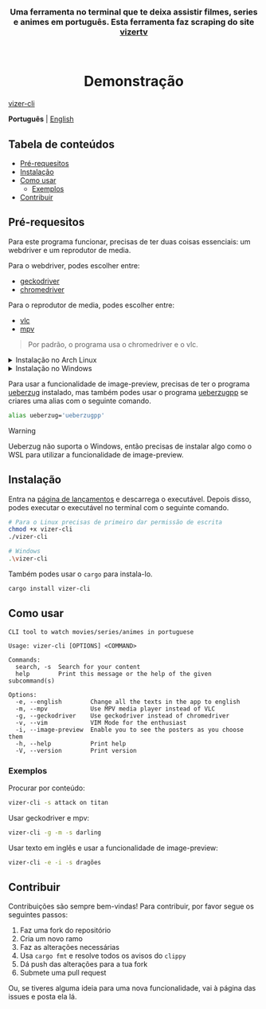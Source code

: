 <h3 align="center">
Uma ferramenta no terminal que te deixa assistir filmes, series e animes em português. Esta ferramenta faz scraping do site <a href="https://vizertv.in">vizertv</a>
</h3>
<br>

<h1 align="center">
 Demonstração
</h1>

[vizer-cli](https://github.com/user-attachments/assets/6ef85494-1937-4ee3-bc40-a3e656c6ec38)

<p>
    <b>Português</b> |
    <a href="https://github.com/anotherlusitano/vizer-cli/blob/main/README.md">English</a>
</p>

## Tabela de conteúdos

- [Pré-requesitos](#pré-requesitos)
- [Instalação](#instalação)
- [Como usar](#como-usar)
  - [Exemplos](#exemplos)
- [Contribuir](#contribuir)

## Pré-requesitos

Para este programa funcionar, precisas de ter duas coisas essenciais: um webdriver e um reprodutor de media.

Para o webdriver, podes escolher entre:

- [geckodriver](https://github.com/mozilla/geckodriver)
- [chromedriver](https://developer.chrome.com/docs/chromedriver)

Para o reprodutor de media, podes escolher entre:

- [vlc](https://www.videolan.org/vlc/)
- [mpv](https://mpv.io/)

> Por padrão, o programa usa o chromedriver e o vlc.

<details><summary>Instalação no Arch Linux</summary>
Aqui estão os comandos para instalar todos os pré-requesitos:

```sh
# Para instalar o padrão
yay -S chromedriver vlc
```

```sh
# Para instalar as alternativas
yay -S geckodriver mpv
```

Também podes instalar o pacote do Chromium em vez do pacote do chromedriver, porque as versões recentes do Chrmium trazem o chromedriver.

```sh
sudo pacman -S chromium
```

</details>

<details><summary>Instalação no Windows</summary>
Aqui os links para instalar os pré-requesitos:
<ul>
  <li>chromedriver: https://developer.chrome.com/docs/chromedriver/downloads</li>
  <li>geckodriver: https://github.com/mozilla/geckodriver/releases</li>
  <li>vlc: https://www.videolan.org/vlc/download-windows.html</li>
  <li>vlc: mpv: https://mpv.io/installation/</li>
</ul>

<b>Tem a certeza que todos os programas fazem parte das variáveis do sistema!</b>

</details>

Para usar a funcionalidade de image-preview, precisas de ter o programa [ueberzug](https://github.com/ueber-devel/ueberzug) instalado, mas também podes usar o programa [ueberzugpp](https://github.com/jstkdng/ueberzugpp) se criares uma alias com o seguinte comando.

```sh
alias ueberzug='ueberzugpp'
```

> [!WARNING]
> Ueberzug não suporta o Windows, então precisas de instalar algo como o WSL para utilizar a funcionalidade de image-preview.

## Instalação

Entra na [página de lançamentos](https://github.com/anotherlusitano/vizer-cli/releases/tag/v1.0.0) e descarrega o executável. Depois disso, podes executar o executável no terminal com o seguinte comando.

```sh
# Para o Linux precisas de primeiro dar permissão de escrita
chmod +x vizer-cli
./vizer-cli

# Windows
.\vizer-cli
```

Também podes usar o `cargo` para instala-lo.

```sh
cargo install vizer-cli
```

## Como usar

```
CLI tool to watch movies/series/animes in portuguese

Usage: vizer-cli [OPTIONS] <COMMAND>

Commands:
  search, -s  Search for your content
  help        Print this message or the help of the given subcommand(s)

Options:
  -e, --english        Change all the texts in the app to english
  -m, --mpv            Use MPV media player instead of VLC
  -g, --geckodriver    Use geckodriver instead of chromedriver
  -v, --vim            VIM Mode for the enthusiast
  -i, --image-preview  Enable you to see the posters as you choose them
  -h, --help           Print help
  -V, --version        Print version
```

### Exemplos

Procurar por conteúdo:

```sh
vizer-cli -s attack on titan
```

Usar geckodriver e mpv:

```sh
vizer-cli -g -m -s darling
```

Usar texto em inglês e usar a funcionalidade de image-preview:

```sh
vizer-cli -e -i -s dragões
```

## Contribuir

Contribuições são sempre bem-vindas! Para contribuir, por favor segue os seguintes passos:

1. Faz uma fork do repositório
2. Cria um novo ramo
3. Faz as alterações necessárias
4. Usa `cargo fmt` e resolve todos os avisos do `clippy`
5. Dá push das alterações para a tua fork
6. Submete uma pull request

Ou, se tiveres alguma ideia para uma nova funcionalidade, vai à página das issues e posta ela lá.
